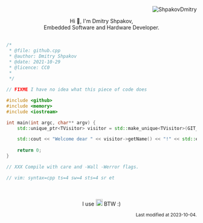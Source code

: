 <p align="right"> <img src="https://komarev.com/ghpvc/?username=ShpakovDmitry" alt="ShpakovDmitry" /> </p>

<p align="center">
 Hi 👋, I'm Dmitry Shpakov,</br>
 Embedded Software and Hardware Developer.
 </br>
 </br>
 </p>
 
```cpp
/*
 * @file: github.cpp
 * @author: Dmitry Shpakov
 * @date: 2021-10-29
 * @licence: CC0
 *
 */

// FIXME I have no idea what this piece of code does

#include <github>
#include <memory>
#include <iostream>

int main(int argc, char** argv) {
    std::unique_ptr<TVisitor> visitor = std::make_unique<TVisitor>(GIT_REPO_VISITOR);

    std::cout << "Welcome dear " << visitor->getName() << "!" << std::endl;
    
    return 0;
}

// XXX Compile with care and -Wall -Werror flags.

// vim: syntax=cpp ts=4 sw=4 sts=4 sr et
```
<p align="center">
 </br>
 </br>
 I use <img height="18px" src="https://img.shields.io/badge/-Arch-blue?style=flat&logo=ArchLinux&logoColor=white" alt="Arch"> BTW :)
</p>

<p align="right"><sub>Last modified at 2023-10-04.</sub>
